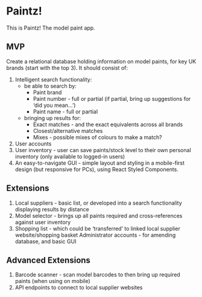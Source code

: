 # Paintz!

This is Paintz! The model paint app. 


## MVP 

Create a relational database holding information on model paints, for key UK brands (start with the top 3). It should consist of:

1. Intelligent search functionality:
    - be able to search by:
        - Paint brand 
        - Paint number - full or partial (if partial, bring up suggestions for ‘did you mean…’)
        - Paint name - full or partial
    - bringing up results for:
        - Exact matches - and the exact equivalents across all brands
        - Closest/alternative matches
        - Mixes - possible mixes of colours to make a match?	
2. User accounts
3. User inventory - user can save paints/stock level to their own personal inventory (only available to logged-in users)
4. An easy-to-navigate GUI - simple layout and styling in a mobile-first design (but responsive for PCs), using React Styled Components.

## Extensions

1. Local suppliers - basic list, or developed into a search functionality displaying results by distance
2. Model selector - brings up all paints required and cross-references against user inventory
3. Shopping list - which could be ‘transferred’ to linked local supplier website/shopping basket
Administrator accounts - for amending database, and basic GUI

## Advanced Extensions
1. Barcode scanner - scan model barcodes to then bring up required paints (when using on mobile)
2. API endpoints to connect to local supplier websites



